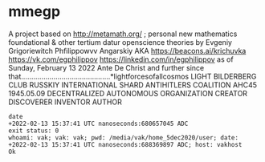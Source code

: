 # mmegp
A project based on http://metamath.org/ ; personal new mathematics foundational &amp; other tertium datur openscience theories by Evgeniy Grigoriewitch Phfilippowvv Angarskiy AKA https://beacons.ai/krichuvka https://vk.com/egphilippov https://linkedin.com/in/egphilippov as of Sunday, February 13 2022 Ante De Christ and further since that............................................*lightforcesofallcosmos LIGHT BILDERBERG CLUB RUSSKIY INTERNATIONAL SHARD ANTIHITLERS COALITION AHC45 1945.05.09 DECENTRALIZED AUTONOMOUS ORGANIZATION CREATOR DISCOVERER INVENTOR AUTHOR



```
date
+2022-02-13 15:37:41 UTC nanoseconds:680657045 ADC
exit status: 0
whoami: vak; vak: vak; pwd: /media/vak/home_5dec2020/user; date: +2022-02-13 15:37:41 UTC nanoseconds:688369897 ADC; host: vakhost
Ok

```
